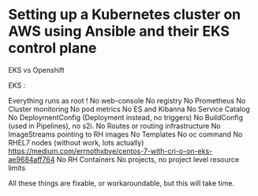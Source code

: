 # Setting up a Kubernetes cluster on AWS using Ansible and their EKS control plane

EKS vs Openshift


EKS :

Everything runs as root !
No web-console
No registry
No Prometheus
No Cluster monitoring
No pod metrics
No ES and Kibanna
No Service Catalog
No DeploymentConfig (Deployment instead, no triggers)
No BuildConfig (used in Pipelines), no s2i.
No Routes or routing infrastructure
No ImageStreams pointing to RH images
No Templates
No oc command
No RHEL7 nodes (without work, lots actually) https://medium.com/errnothxbye/centos-7-with-cri-o-on-eks-ae9684aff764
No RH Containers
No projects, no project level resource limits

All these things are fixable, or workaroundable, but this will take time.